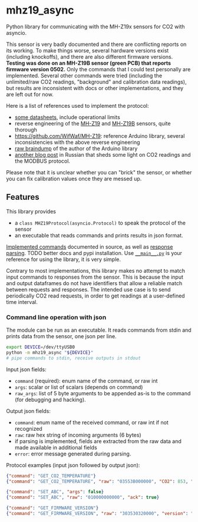 # mhz19_async

Python library for communicating with the MH-Z19x sensors for CO2 with asyncio.

This sensor is very badly documented and there are conflicting reports on its working. To make things worse, several
hardware versions exist (including knockoffs), and there are also different firmware versions. **Testing was done on an
MH-Z19B sensor (green PCB) that reports firmware version 0502.** Only the commands that I could test personally are
implemented. Several other commands were tried (including the unlimited/raw CO2 readings, "background" and calibration
data readings), but results are inconsistent with docs or other implementations, and they are left out for now.

Here is a list of references used to implement the protocol:
- [some datasheets](https://github.com/WifWaf/MH-Z19/tree/master/extras/Datasheets), include operational limits
- reverse engineering of the [MH-Z19](https://revspace.nl/MHZ19) and [MH-Z19B](https://revspace.nl/MH-Z19B) sensors, quite thorough
- https://github.com/WifWaf/MH-Z19: reference Arduino library, several inconsistencies with the above reverse engineering
- [raw braindump](https://docs.google.com/spreadsheets/d/1hSbtUwD5b78hpo37Z1yIxQ3oiaQXUNfCuivmhBwS0-E/edit#gid=495131982) of the author of the Arduino library
- [another blog post](https://habr.com/en/post/401363/) in Russian that sheds some light on CO2 readings and the MODBUS protocol.

Please note that it is unclear whether you can "brick" the sensor, or whether you can fix calibration values once they
are messed up.

## Features

This library provides
- a `class MHZ19Protocol(asyncio.Protocol)` to speak the protocol of the sensor
- an executable that reads commands and prints results in json format.

[Implemented commands](./src/mhz19_async/mhz19.py#L17-L39) documented in source, as well as [response parsing](./src/mhz19_async/mhz19.py#L128-L145). TODO better docs and pypi installation. Use [`__main__.py`](./src/mhz19_async/__main__.py) is your reference for using the library, it is very simple.

Contrary to most implementations, this library makes no attempt to match input commands to responses from the sensor.
This is because the input and output dataframes do not have identifiers that allow a reliable match between requests and
responses. The intended use case is to send periodically CO2 read requests, in order to get readings at a user-defined
time interval.

### Command line operation with json

The module can be run as an executable. It reads commands from stdin and prints data from the sensor, one json per line.
```bash
export DEVICE=/dev/ttyUSB0
python -m mhz19_async "${DEVICE}"
# pipe commands to stdin, receive outputs in stdout
```

Input json fields:
- `command` (required): enum name of the command, or raw int
- `args`: scalar or list of scalars (depends on command)
- `raw_args`: list of 5 byte arguments to be appended as-is to the command (for debugging and hacking).

Output json fields:
- `command`: enum name of the received command, or raw int if not recognized
- `raw`: raw hex string of incoming arguments (6 bytes)
- if parsing is implemented, fields are extracted from the raw data and made available in additional fields
- `error`: error message generated during parsing.

Protocol examples (input json followed by output json):
```json lines
{"command": "GET_CO2_TEMPERATURE"}
{"command": "GET_CO2_TEMPERATURE", "raw": "03553B000000", "CO2": 853, "temperature": 19}

{"command": "SET_ABC", "args": false}
{"command": "SET_ABC", "raw": "010000000000", "ack": true}

{"command": "GET_FIRMWARE_VERSION"}
{"command": "GET_FIRMWARE_VERSION", "raw": "303530320000", "version": "0502"}
```
